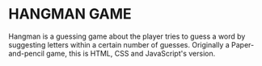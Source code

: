 # HANGMAN GAME

Hangman is a guessing game about the player tries to guess a word by suggesting letters within a certain number of guesses. Originally a Paper-and-pencil game, this is HTML, CSS and JavaScript's version.
